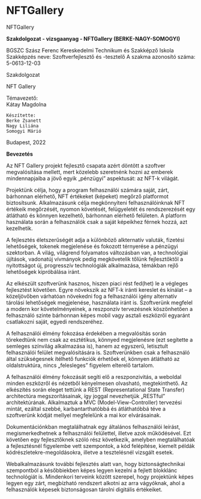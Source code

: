# NFTGallery
 NFTGallery

**Szakdolgozat - vizsgaanyag - NFTGallery (BERKE-NAGY-SOMOGYI)**

BGSZC Szász Ferenc Kereskedelmi Technikum és Szakképző Iskola
Szakképzés neve: Szoftverfejlesztő és -tesztelő
A szakma azonosító száma: 5-0613-12-03

Szakdolgozat
 
NFT Gallery

Témavezető:				
Kátay Magdolna

	Készítette:
	Berke Zsanett
	Nagy Liliána
	Somogyi Márió
 
Budapest, 2022


**Bevezetés**

Az NFT Gallery projekt fejlesztő csapata azért döntött a szoftver megvalósítása mellett, mert közelebb szeretnénk hozni az emberek mindennapjaiba a jövő egyik „pénzügyi” aspektusát: az NFT-k világát.

Projektünk célja, hogy a program felhasználói számára saját, zárt, bárhonnan elérhető, NFT értékeket (képeket) megőrző platformot biztosítsunk.  Alkalmazásunk célja megkönnyíteni felhasználóinknak NFT értékeik megőrzését, nyomon követését, felügyeletét és rendszerezését egy átlátható és könnyen kezelhető, bárhonnan elérhető felületen. A platform használata során a felhasználók csak a saját képeikhez férnek hozzá, azt kezelhetik. 

A fejlesztés életszerűségét adja a különböző alkternatív valuták, fizetési lehetőségek, tokenek megjelenése és fokozott térnyerése a pénzügyi szektorban. A világ, világrend folyamatos változásban van, a technológiai újítások, vadonatúj vívmányok pedig megkövetelik tőlünk fejlesztőktől a nyitottságot új, progresszív technológiák alkalmazása, témákban rejlő lehetőségek kipróbálása iránt. 

Az elkészült szoftverünk hasznos, hiszen piaci rést fed(het) le a végleges fejlesztést követően. Egyre növekszik az NFT-k iránti kereslet és kínálat – a közeljövőben várhatóan növekedni fog a felhasználói igény alternatív tárolási lehetőségek megjelenése, használata iránt is. 
Szoftverünk megfelel a modern kor követelményeinek, a reszponzív tervezésnek köszönhetően a felhasználó szinte bárhonnan képes mobil vagy asztali eszközről egyaránt csatlakozni saját, egyedi rendszeréhez.

A felhasználói élmény fokozása érdekében a megvalósítás során törekedtünk nem csak az esztétikus, könnyed megjelenésre (ezt segítette a semleges színvilág alkalmazása is), hanem az egyszerű, letisztult felhasználói felület megvalósítására is. Szoftverünkben csak a felhasználó által szükségesnek ítélhető funkciók érhetőek el, könnyen átlátható az oldalstruktúra, nincs „felesleges” figyelem elterelő tartalom. 

A felhasználói élmény fokozását segíti elő a reszponzivitás, a weboldal minden eszközről és nézetből kényelmesen olvasható, megtekinthető. 
Az elkészítés során eleget tettünk a REST (Representational State Transfer) architectúra megszorításainak, így joggal nevezhetjük „RESTful” architektúrának. Alkalmaztuk a MVC (Model-View-Controller) tervezési mintát, ezáltal szebbé, karbantarthatóbbá és átláthatóbbá téve a szoftverünk kódját mellyel megfelelünk a mai kor elvárásainak. 

Dokumentációnkban megtalálhatnak egy általános felhasználói leírást, megismerkedhetnek a felhasználói felülettel, illetve azok működésével.
Ezt követően egy fejlesztőknek szóló rész következik, amelyben megtalálhatóak a fejlesztésnél figyelembe vett szempontok, a kód felépítése, kiemelt példák kódrészletekre-megoldásokra, illetve a tesztelésnél vizsgált esetek.

Webalkalmazásunk további fejlesztés alatt van, hogy biztonságtechnikai szempontból a későbbiekben képes legyen kezelni a fejlett blokklánc technológiát is. Mindenkori terveink között szerepel, hogy projektünk képes legyen egy zárt, megbízható rendszert alkotni az arra vágyóknak, ahol a felhasználók képesek biztonságosan tárolni digitális értékeiket.
